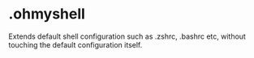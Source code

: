 # .ohmyshell
Extends default shell configuration such as .zshrc, .bashrc etc, without touching the default configuration itself.
